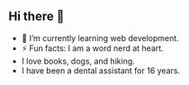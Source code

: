 ## Hi there 👋


- 🌱 I’m currently learning web development.
- ⚡ Fun facts: I am a word nerd at heart.
- I love books, dogs, and hiking.
- I have been a dental assistant for 16 years.

